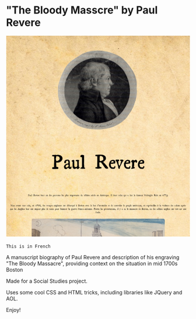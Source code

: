 # "The Bloody Masscre" by Paul Revere

![](/images/preview.png)

`This is in French`

A manuscript biography of Paul Revere and description of his engraving "The Bloody Massacre", providing context on the situation in mid 1700s Boston

Made for a Social Studies project.

Uses some cool CSS and HTML tricks, including libraries like JQuery and AOL.

Enjoy!